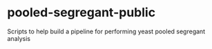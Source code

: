 # pooled-segregant-public
Scripts to help build a pipeline for performing yeast pooled segregant analysis
